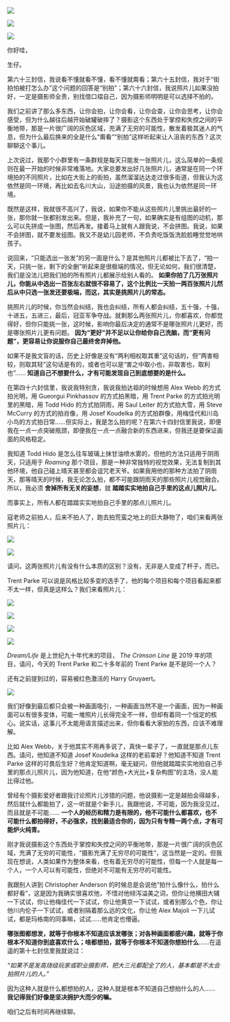 [![](https://static001.geekbang.org/resource/image/cf/72/cf680402fdd4dae8a9b45b8b1d323772.jpg?wh=750x360)](https://time.geekbang.org/column/article/521150)

[![](https://static001.geekbang.org/resource/image/71/81/714376ab8fbcfa704yy007e77e43c581.jpg?wh=750x360)](https://time.geekbang.org/column/article/522508)

[![](https://static001.geekbang.org/resource/image/10/1b/10c264bcb56b00bae85c24b9ee2ae11b.jpg?wh=750x360)](https://time.geekbang.org/column/article/522664)

你好哇，

生仔。

第六十三封信，我说看不懂就看不懂，看不懂就甭看；第六十五封信，我对于“街拍怕被打怎么办”这个问题的回答是“别拍”；第六十六封信，我说照片儿如果没拍好，一定是摄影师全责，别找借口褶自己，因为摄影师明明是可以选择不拍的。

我们之前讲了那么多东西，让你会拍，让你会看，让你会查，让你会思考，让你会感受，但为什么越往后越开始破罐破摔了？摄影这个东西处于掌控和失控之间的平衡地带，那是一片很广阔的灰色区域，充满了无穷的可能性，散发着极其迷人的气息，但为什么最后换来的全是什么“甭看”“别拍”这样听起来让人沮丧的东西？这次聊聊这个事儿。

上次说过，我那个小群里有一条群规是每天只能发一张照片儿，这么简单的一条规则在最一开始的时候非常难落地。大家总要发出好几张照片儿，通常是在同一个环境拍的不同照片，比如在大街上的街拍，虽然溜溜达达走过很多街道，但我认为这依然是同一环境，再比如去名川大山，沿途拍摄的风景，我也认为依然是同一环境。

既然是这样，我就很不高兴了，我说，如果你不能从这些照片儿里挑出最好的一张，那你就一张都别发出来。但是，我补充了一句，如果确实是有组图的动机，那么可以先拼成一张图，然后再发。接着马上就有人跟我说，不会拼图。我说，如果不会拼图，就不要发组图。我又不是幼儿园老师，不负责吃饭饭洗脸脸睡觉觉地哄孩子。

说回来，“只能选出一张发”的另一面是什么？是其他照片儿都被比下去了，“拍一天，只挑一张，剩下的全删”听起来是很极端的情况，但无论如何，我们很清楚，我们是没法儿把我们拍的所有照片儿都展示给别人看的。 **如果你拍了几万张照片儿，你能从中选出一百张左右就很不容易了，这个比例比一天拍一两百张照片儿然后从中只选一张发还要极端，而这，其实是挑照片儿的常态。**

挑照片儿的时候，你当然会纠结，我也会纠结，所有人都会纠结，五十强，十强，十进五，五进三，最后，冠亚军争夺战。就剩那么两张照片儿，你都喜欢，你都觉得好，但你只能挑一张，这时候，影响你最后决定的通常不是哪张照片儿更好，而是哪张照片儿更有问题。 **因为“更好”并不足以让你给你自己洗脑，而“更有问题”，更容易让你说服你自己最终舍弃掉他。**

如果不是我文盲的话，历史上好像是没有“两利相权取其重”这句话的，但“两害相较，则取其轻”这句话是有的，或者也可以是“害之中取小也，非取害也，取利也”…… **知道自己不想要什么，才有可能发现自己到底想要的是什么。**

在第四十六封信里，我说我特别贪，我说我拍达祖的时候想用 Alex Webb 的方式拍光明，用 Gueorgui Pinkhassov 的方式拍黑暗，用 Trent Parke 的方式拍光明里的黑暗，用 Todd Hido 的方式拍阴雨，用 Saul Leiter 的方式拍大雪，用 Steve McCurry 的方式的拍肖像，用 Josef Koudelka 的方式拍群像，用梅佳代和川岛小鸟的方式拍日常……但实际上，我是怎么拍的呢？在第六十四封信里我说，即便我在一点一点突破瓶颈，即便我在一点一点融合新的东西进来，但我还是要保证画面的风格稳定。

我知道 Todd Hido 是怎么往车玻璃上抹甘油喷水雾的，但他的方法只适用于阴雨天，只适用于 _Roaming_ 那个项目，那是一种非常独特的视觉效果，无法复制到其他环境，他自己碰上晴天甚至都会诅咒老天爷。如果我用他的那种方法拍了阴雨天，那等晴天的时候，我无论怎么拍，都不可能跟阴雨天的那些照片儿视觉融合。所以，我必须 **舍掉所有无关的妄想**，就 **踏踏实实地拍自己手里的这点儿照片儿**。

而事实上，所有人都在踏踏实实地拍自己手里的那点儿照片儿。

寇老师之前拍人，后来不拍人了，跑去拍荒蛮之地上的巨大静物了，咱们来看两张照片儿：

![](https://static001.geekbang.org/resource/image/74/d9/74ff88222999d3d01b98cec3f1540dd9.jpeg?wh=944x613)

![](https://static001.geekbang.org/resource/image/da/f3/dac82330e6c9363339904b916c11fcf3.jpeg?wh=1280x420)

请问，这两张照片儿有没有什么本质的区别？没有，无非是人变成了杆子，而已。

Trent Parke 可以说是风格比较多变的选手了，他的每个项目和每个项目看起来都不太一样，但真是这样么？我们来看照片儿：

![](https://static001.geekbang.org/resource/image/ab/71/abfef9a702a62e56d7939f06ff88d571.jpeg?wh=1027x704)

![](https://static001.geekbang.org/resource/image/c5/6b/c5bdb024yy9d023940c4ae934677816b.jpeg?wh=1280x866)

![](https://static001.geekbang.org/resource/image/82/d5/82e966183a966caa1171e1168e7a10d5.jpeg?wh=1280x960)

![](https://static001.geekbang.org/resource/image/a8/9a/a85c9d7571570e6400dcc9507fdd0e9a.jpeg?wh=1280x852)

_Dream/Life_ 是上世纪九十年代末的项目， _The Crimson Line_ 是 2019 年的项目，请问，今天的 Trent Parke 和二十多年前的 Trent Parke 是不是同一个人？

还有之前提到过的，容易被红色激活的 Harry Gruyaert。

![](https://static001.geekbang.org/resource/image/21/99/217f23d31917f2bd52d3675269864899.jpg?wh=2789x3125)

我们好像到最后都只会被一种画面吸引，一种画面当然不是一个画面，因为一种画面可以有很多变体，可能一堆照片儿长得完全不一样，但却有着同一个恒定的核心。说实话，这事儿不太能用语言描述出来，但你看看大家拍的东西，应该不难理解。

比如 Alex Webb，关于他其实不用再多说了，真快一辈子了，一直就是那点儿东西。请问，他知道不知道 Josef Koudelka 这样的老前辈好？他知道不知道 Trent Parke 这样的可畏后生好？他肯定知道啊，毫无疑问，但他就踏踏实实地拍自己手里的那点儿照片儿，因为他知道，在他“颜色+大光比+复杂构图”的主场，没人能比得过他。

曾经有个摄影爱好者跟我讨论照片儿涉猎的问题，他说摄影一定是越拍会得越多，然后就什么都能拍了，这一听就是个新手儿，我跟他说，不可能，因为我没见过，而且就是不可能…… **一个人的经历和精力是有限的，他不可能什么都喜欢，也不可能什么都拍得好，不必强求，找到最适合你的，因为只有专精一两个点，才有可能炉火纯青。**

刚才我说摄影这个东西处于掌控和失控之间的平衡地带，那是一片很广阔的灰色区域，充满了无穷的可能性，“摄影充满了无穷尽的可能性”，这当然是一定的。但我现在想说，人类如果作为整体来看，也有着无穷尽的可能性，但每一个人就是每一个人，一个人可以有可能性，但绝对不可能有无穷尽的可能性。

我跟别人讲到 Christopher Anderson 的时候总是会说他“拍什么像什么，拍什么都好看”，这是因为我确实很喜欢他，不惜对他倾泻溢美之词，但你让他横田大辅一下试试，你让他梅佳代一下试试，你让他黄京一下试试，或者别那么个色，你让他川内伦子一下试试，或者别隔着那么远的文化，你让他 Alex Majoli 一下儿试试，都是玛格南的同事嘛，试试……他肯定也懵逼。

**哪张图都想发，就等于你根本不知道应该发哪张；对各种画面都感兴趣，就等于你根本不知道你到底喜欢什么；啥都想拍，就等于你根本不知道你想拍什么**……在遥遥的第十七封信里我就说过：

_“如果不是发高烧级玩家或职业摄影师，把大三元都配全了的人，基本都是不太会拍照片儿的人。”_

因为这种人就是什么都想拍的人，这种人就是根本不知道自己想拍什么的人…… **我记得我们好像是坚决拥护大而少的嘛。**

咱们之后有时间再继续聊。